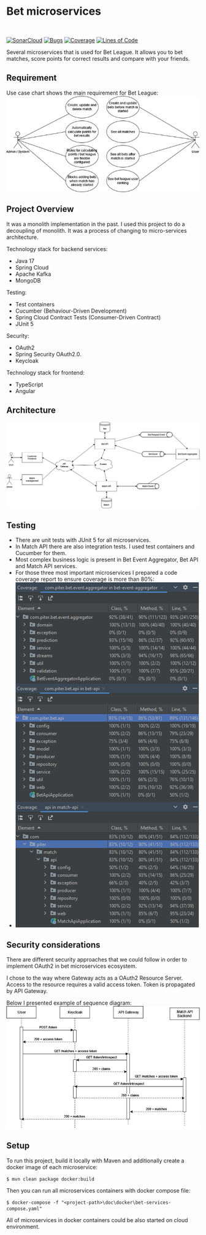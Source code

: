 # Bet microservices
[![<PiotrMichalowski96>](https://circleci.com/gh/PiotrMichalowski96/bet-microservices.svg?style=svg)](https://circleci.com/gh/PiotrMichalowski96/bet-microservices)

[![SonarCloud](https://sonarcloud.io/images/project_badges/sonarcloud-black.svg)](https://sonarcloud.io/dashboard?id=PiotrMichalowski96_bet-microservices)
[![Bugs](https://sonarcloud.io/api/project_badges/measure?project=PiotrMichalowski96_bet-microservices&metric=bugs)](https://sonarcloud.io/dashboard?id=PiotrMichalowski96_bet-microservices)
[![Coverage](https://sonarcloud.io/api/project_badges/measure?project=PiotrMichalowski96_bet-microservices&metric=coverage)](https://sonarcloud.io/dashboard?id=PiotrMichalowski96_bet-microservices)
[![Lines of Code](https://sonarcloud.io/api/project_badges/measure?project=PiotrMichalowski96_bet-microservices&metric=ncloc)](https://sonarcloud.io/dashboard?id=PiotrMichalowski96_bet-microservices)

Several microservices that is used for Bet League. It allows you to bet matches, score points for correct results and compare with your friends.

## Requirement
Use case chart shows the main requirement for Bet League:
![alt text](https://github.com/PiotrMichalowski96/bet-microservices/blob/master/doc/bet-microservices-requirements.png?raw=true)

## Project Overview
It was a monolith implementation in the past. I used this project to do a decoupling of monolith. It was a process of changing to micro-services architecture.

Technology stack for backend services:
- Java 17
- Spring Cloud
- Apache Kafka
- MongoDB

Testing:
- Test containers
- Cucumber (Behaviour-Driven Development)
- Spring Cloud Contract Tests (Consumer-Driven Contract)
- JUnit 5

Security:
- OAuth2
- Spring Security OAuth2.0.
- Keycloak

Technology stack for frontend:
- TypeScript
- Angular

## Architecture
![alt text](https://github.com/PiotrMichalowski96/bet-microservices/blob/master/doc/bet-microservices-architecture-3.png?raw=true)

## Testing
- There are unit tests with JUnit 5 for all microservices.
- In Match API there are also integration tests. I used test containers and Cucumber for them.
- Most complex business logic is present in Bet Event Aggregator, Bet API and Match API services.
- For those three most important microservices I prepared a code coverage report to ensure coverage is more than 80%:
- ![alt text](https://github.com/PiotrMichalowski96/bet-microservices/blob/master/doc/bet-microservices-code-coverage.png?raw=true)

## Security considerations
There are different security approaches that we could follow in order to implement OAuth2 in bet microservices ecosystem.

I chose to the way where Gateway acts as a OAuth2 Resource Server. Access to the resource requires a valid access token. Token is propagated by API Gateway.

Below I presented example of sequence diagram:
![alt text](https://github.com/PiotrMichalowski96/bet-microservices/blob/master/doc/oauth2-bets-sequence-diagram.png?raw=true)

## Setup
To run this project, build it locally with Maven and additionally create a docker image of each microservice:
```
$ mvn clean package docker:build
```
Then you can run all microservices containers with docker compose file:
```
$ docker-compose -f "<project-path>\doc\docker\bet-services-compose.yaml"
```
All of microservices in docker containers could be also started on cloud environment.
